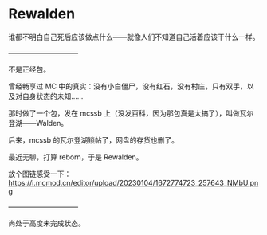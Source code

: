 # Rewalden
谁都不明白自己死后应该做点什么——就像人们不知道自己活着应该干什么一样。

——————————

不是正经包。

曾经畅享过 MC 中的真实：没有小白僵尸，没有红石，没有村庄，只有双手，以及对自身状态的未知……

那时做了一个包，发在 mcssb 上（没发百科，因为那包真是太搞了），叫做瓦尔登湖——Walden。

后来，mcssb 的瓦尔登湖锁帖了，网盘的存货也删了。

最近无聊，打算 reborn，于是 Rewalden。

放个图链感受一下：https://i.mcmod.cn/editor/upload/20230104/1672774723_257643_NMbU.png

——————————

尚处于高度未完成状态。
